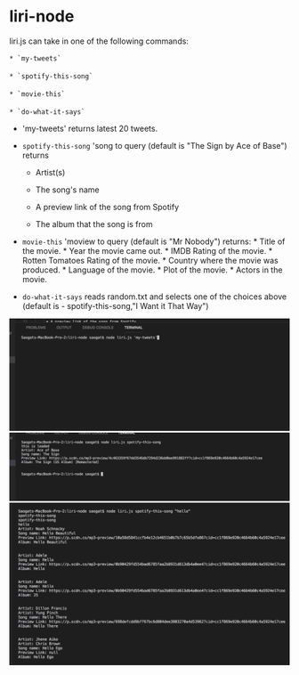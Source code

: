 # liri-node

 liri.js can take in one of the following commands:

    * `my-tweets`

    * `spotify-this-song`

    * `movie-this`

    * `do-what-it-says`

* 'my-tweets'
returns latest 20 tweets.

 * `spotify-this-song` 'song to query (default is "The Sign by Ace of Base")
 returns 
     *  Artist(s)
     
     * The song's name
     
     * A preview link of the song from Spotify
     
     * The album that the song is from

* `movie-this` 'moview to query (default is "Mr Nobody")
returns:
       * Title of the movie.
       * Year the movie came out.
       * IMDB Rating of the movie.
       * Rotten Tomatoes Rating of the movie.
       * Country where the movie was produced.
       * Language of the movie.
       * Plot of the movie.
       * Actors in the movie.


 * `do-what-it-says`
 reads random.txt and selects one of the choices above (default is - spotify-this-song,"I Want it That Way")

 ![Querying for tweets](ScreenShot1.png)
 ![Querying spotify with default song](ScreenShot2.png)
 ![Querying spotify with user song](ScreenShot3.png)
 